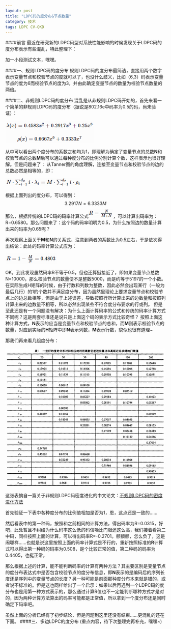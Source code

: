 ```yaml
---
layout: post
title: "LDPC码的度分布&节点数量"
category: 技术
tags: LDPC CV-QKD
---
```


####前言
  最近在研究新的LDPC码型对系统性能影响的时候发现关于LDPC码的度分布表示有些混乱，特此整理下：

  加一小段测试文本，嘿嘿。

####一、规则LDPC码的度分布
  规则LDPC码的度分布最简洁，直接用两个数字表示变量节点和校验节点的度就可以了，也没什么歧义，比如（6,3）码表示变量节点的度为6而校验节点的度为3，并由此确定变量节点的数量为校验节点数量的两倍。
  
####二、非规则LDPC码的度分布
  混乱是从非规则LDPC码开始的，首先来看一个简单的非规则LDPC码的度分布（据说是802.16e中码率为0.5的码，尚未验证）：
  
![interpreter pattern](/public/upload/LDPC-Degree/f1.jpg)

  从中可以看出两个度分布的系数之和均为1，即理解为确定了变量节点的总数**N**和校验节点的总数**M**后可以通过每种度分布的比例分别计算个数，这样表示也很好理解。但是问题来了：
  从Tanner图的角度理解，连接至变量节点和校验节点的边的总数必然是相等的，即：
  
![interpreter pattern](/public/upload/LDPC-Degree/f2.jpg)

  根据上面列出的度分布，可以得到：
  $$3.2917N = 6.3333M$$
  那么，根据传统的LDPC码的码率计算公式![interpreter pattern](/public/upload/LDPC-Degree/f3.jpg)，可以计算出码率为：R=0.6580。那么问题来了：这个码的码率明明为0.5，为什么按照边的数量计算出来的码率为0.65呢？
  
  再次观察上面关于**M**和**N**的关系式，注意到两者的系数比为0.5左右，于是依次得出结论：此处的码率计算公式应为：
  
  ![interpreter pattern](/public/upload/LDPC-Degree/f4.jpg)
  
  OK，到此发现虽然码率R不等于0.5，但也还算挺接近了，即如果变量节点总数N=10000，那么校验节点的数量便不是整数5000，而是约等于5197的一个小数。在实际生成H矩阵的时候，由于行数和列数为整数，因此必然会出现某行（一般为最后几行）的1的个数并不满足度分布，因为虽然里理论上要求变量节点和校验节点上的边总数相等，但是由于上述误差，导致按照行所计算出来的边数量和按照列计算出来的边数量不相等，所以必然出现某些不符合度分布要求的行或列。
  但是至此还是有一个问题没有解决：为什么上面计算码率的公式和传统的码率计算方式不同呢？这是两套标准还是说只是上面这个码的表示方式比较奇怪？
  按照上面这种计算方式，**N**表示的应当是变量节点和校验节点的总和，而**M**则表示校验节点的数量，对应到实际的**H**矩阵中即**N**表示列数，**M**表示行数，貌似也很有道理~
  
  那我们再来看几组度分布：
  
  ![interpreter pattern](/public/upload/LDPC-Degree/f5.jpg)
  
  这张表摘自一篇关于非规则LDPC码密度进化的中文论文：[不规则LDPC码的密度进化方法](http://www.cqvip.com/qk/91130a/200504/15487687.html)
  
  首先验证一下表中各种度分布的比例值相加是否为1，恩，这点还是一致的……
  
  然后看表中的第一种码，按照和之前相同的计算方法，得出码率为R=0.0315，好吧，此处暂且不纠结为什么码率这么低的码信噪比门限还这么高，我们接着看第二中码，同样按照上面的计算，可以得出码率R=-0.2701。额额额，怎么负了，这是闹哪样……也就是说这里按照上面的码率计算式是不行的，重新按照标准的**R**计算式可以得出第一种码的码率为0.508，是个比较正常的值，第二种码的码率为0.4405，也挺正常。
  
  那么根据上述的计算，能不能判断码率的计算有两种方法？其主要区别是变量节点的度分布表达式中是否包含校验节点的度分布信息，即**N**表示的是编码后的序列长度还是序列中的变量节点的长度？另一种可能是前面那种度分布本来就是错的，或者说不标准的。但是这也同样给出了一个启示：如果以后再遇到一个LDPC码的度分布也是用第一种方式表示的，那么通过计算R值也不一定能判断哪种方式才是对的，因为两种计算方法算出的码率可能都是正常值，所以拿到一个度分布还是同时确定下码率吧。
  
  虽然上面的分析已经有了初步结论，但是问题到这里还没有结束……更混乱的还在下面。
####三、多边LDPC的度分布
  (重点内容，待下次整理完再补充，嘿嘿~)
  
  
